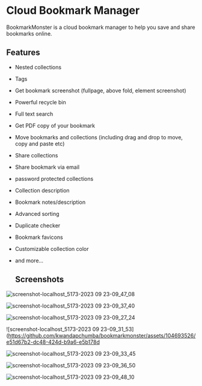 # Cloud Bookmark Manager

BookmarkMonster is a cloud bookmark manager to help you save and share bookmarks online.

## Features

- Nested collections
- Tags
- Get bookmark screenshot (fullpage, above fold, element screenshot)
- Powerful recycle bin
- Full text search
- Get PDF copy of your bookmark
- Move bookmarks and collections (including drag and drop to move, copy and paste etc)
- Share collections
- Share bookmark via email
- password protected collections
- Collection description
- Bookmark notes/description
- Advanced sorting
- Duplicate checker
- Bookmark favicons
- Customizable collection color
- and more...

  ## Screenshots

![screenshot-localhost_5173-2023 09 23-09_47_08](https://github.com/kwandapchumba/bookmarkmonster/assets/104693526/07c81ecf-eb4f-4a7a-a0aa-661f064b184d)



![screenshot-localhost_5173-2023 09 23-09_37_40](https://github.com/kwandapchumba/bookmarkmonster/assets/104693526/c10ac5f7-20bf-4fda-b7d6-34061bd91470)

  

![screenshot-localhost_5173-2023 09 23-09_27_24](https://github.com/kwandapchumba/bookmarkmonster/assets/104693526/76654e0c-8297-4e79-ac16-53386e558baf)




![screenshot-localhost_5173-2023 09 23-09_31_53](https://github.com/kwandapchumba/bookmarkmonster/assets/104693526/e51d67b2-dc48-424d-b9a6-e5b178d




![screenshot-localhost_5173-2023 09 23-09_33_45](https://github.com/kwandapchumba/bookmarkmonster/assets/104693526/71ec9792-0eed-470c-9c8a-d564387b4fce)



![screenshot-localhost_5173-2023 09 23-09_36_50](https://github.com/kwandapchumba/bookmarkmonster/assets/104693526/6782dd5b-5ff7-4b9b-afd0-d6565288ec6c)


![screenshot-localhost_5173-2023 09 23-09_48_10](https://github.com/kwandapchumba/bookmarkmonster/assets/104693526/52be49a3-dae8-44df-a1c4-464a9d68093e)
